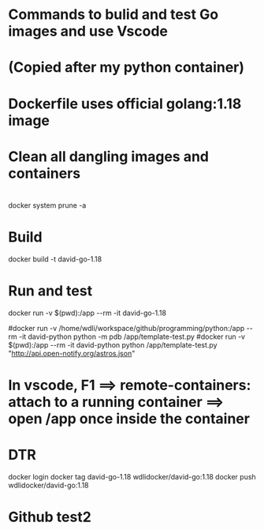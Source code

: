 #
# Commands to bulid and test Go images and use Vscode
#
# (Copied after my python container)
#
# Dockerfile uses official golang:1.18 image
#

# Clean all dangling images and containers
#
docker system prune -a 

# Build
docker build -t david-go-1.18


# Run and test
docker run -v $(pwd):/app --rm  -it david-go-1.18

#docker run -v /home/wdli/workspace/github/programming/python:/app --rm -it  david-python python -m pdb /app/template-test.py
#docker run -v $(pwd):/app --rm -it  david-python python  /app/template-test.py "http://api.open-notify.org/astros.json"


# In vscode, F1 ==> remote-containers: attach to a running container ==> open /app once inside the container

# DTR
docker login 
docker tag david-go-1.18 wdlidocker/david-go:1.18 
docker push wdlidocker/david-go:1.18

# Github test2
